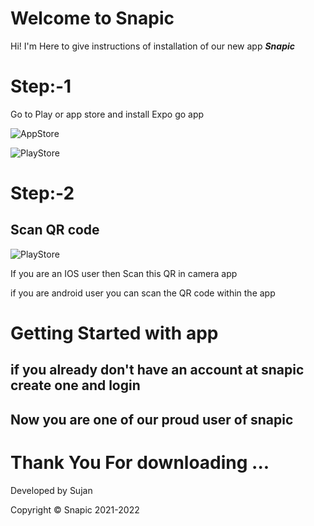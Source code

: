 # Welcome to Snapic

Hi! I'm Here  to give instructions of installation of  our new app ***Snapic***


# Step:-1
Go to Play or app store and install Expo go app

![AppStore](http://414cd03e2b04.ngrok.io/Extras/1.png)

![PlayStore](http://414cd03e2b04.ngrok.io/extras/ios1.jpg)

# Step:-2
## Scan QR code

![PlayStore](http://414cd03e2b04.ngrok.io/extras/qr.png)

If you are an IOS user then Scan this QR in camera app 

if you are android user you can scan the QR code within the app 

# Getting Started with app
## if you already don't have an account at snapic create one and login 
## Now you are one of our proud user of snapic 



# Thank You For downloading ...

Developed by Sujan

Copyright © Snapic 2021-2022

